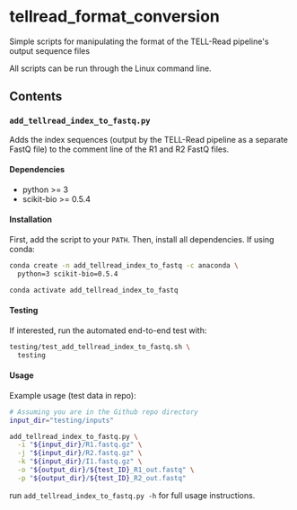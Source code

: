 # tellread_format_conversion
Simple scripts for manipulating the format of the TELL-Read pipeline's output sequence files

All scripts can be run through the Linux command line.

## Contents

### `add_tellread_index_to_fastq.py`
Adds the index sequences (output by the TELL-Read pipeline as a separate FastQ file) to the 
comment line of the R1 and R2 FastQ files.

#### Dependencies
- python >= 3
- scikit-bio >= 0.5.4

#### Installation
First, add the script to your `PATH`. 
Then, install all dependencies. If using conda:
```bash
conda create -n add_tellread_index_to_fastq -c anaconda \
  python=3 scikit-bio=0.5.4

conda activate add_tellread_index_to_fastq
```

#### Testing
If interested, run the automated end-to-end test with:
```bash
testing/test_add_tellread_index_to_fastq.sh \
  testing
```

#### Usage
Example usage (test data in repo):
```bash
# Assuming you are in the Github repo directory
input_dir="testing/inputs"

add_tellread_index_to_fastq.py \
  -i "${input_dir}/R1.fastq.gz" \
  -j "${input_dir}/R2.fastq.gz" \
  -k "${input_dir}/I1.fastq.gz" \
  -o "${output_dir}/${test_ID}_R1_out.fastq" \
  -p "${output_dir}/${test_ID}_R2_out.fastq"
```
run `add_tellread_index_to_fastq.py -h` for full usage instructions.

